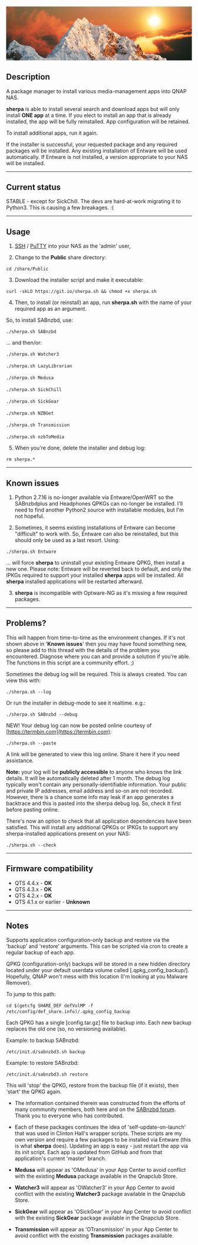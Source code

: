![icon](images/sherpa.wide.png)

## Description

A package manager to install various media-management apps into QNAP NAS.

**sherpa** is able to install several search and download apps but will only install **ONE app** at a time. If you elect to install an app that is already installed, the app will be fully reinstalled. App configuration will be retained.

To install additional apps, run it again.

If the installer is successful, your requested package and any required packages will be installed. Any existing installation of Entware will be used automatically. If Entware is not installed, a version appropriate to your NAS will be installed.

---
## Current status

STABLE - except for SickChill. The devs are hard-at-work migrating it to Python3. This is causing a few breakages. :(


---
## Usage

1) [SSH](https://wiki.qnap.com/wiki/How_to_SSH_into_your_QNAP_device) / [PuTTY](http://www.putty.org/) into your NAS as the 'admin' user,

2) Change to the **Public** share directory:

```
cd /share/Public
```

3) Download the installer script and make it executable:

```
curl -skLO https://git.io/sherpa.sh && chmod +x sherpa.sh
```

4) Then, to install (or reinstall) an app, run **sherpa.sh** with the name of your required app as an argument.

So, to install SABnzbd, use:

```
./sherpa.sh SABnzbd
```

... and then/or:

```
./sherpa.sh Watcher3

./sherpa.sh LazyLibrarian

./sherpa.sh Medusa

./sherpa.sh SickChill

./sherpa.sh SickGear

./sherpa.sh NZBGet

./sherpa.sh Transmission

./sherpa.sh nzbToMedia
```

5) When you're done, delete the installer and debug log:
```
rm sherpa.*
```

---
## Known issues

1) Python 2.7.16 is no-longer available via Entware/OpenWRT so the SABnzbdplus and Headphones QPKGs can no-longer be installed. I'll need to find another Python2 source with installable modules, but I'm not hopeful.

2) Sometimes, it seems existing installations of Entware can become "difficult" to work with. So, Entware can also be reinstalled, but this should only be used as a last resort. Using:

```
./sherpa.sh Entware
```

... will force **sherpa** to uninstall your existing Entware QPKG, then install a new one. Please note: Entware will be reverted back to default, and only the IPKGs required to support your installed **sherpa** apps will be installed. All **sherpa** installed applications will be restarted afterward.


3) **sherpa** is incompatible with Optware-NG as it's missing a few required packages.

---
## Problems?

This will happen from time-to-time as the environment changes. If it's not shown above in '**Known issues**' then you may have found something new, so please add to this thread with the details of the problem you encountered. Diagnose where you can and provide a solution if you're able. The functions in this script are a community effort. ;)

Sometimes the debug log will be required. This is always created. You can view this with:

```
./sherpa.sh --log
```

Or run the installer in debug-mode to see it realtime. e.g.:

```
./sherpa.sh SABnzbd --debug
```
NEW! Your debug log can now be posted online courtesy of [https://termbin.com](https://termbin.com):

```
./sherpa.sh --paste
```

A link will be generated to view this log online. Share it here if you need assistance.

**Note:** your log will be **publicly accessible** to anyone who knows the link details. It will be automatically deleted after 1 month. The debug log typically won't contain any personally-identifiable information. Your public and private IP addresses, email address and so-on are not recorded. However, there is a chance some info may leak if an app generates a backtrace and this is pasted into the sherpa debug log. So, check it first before pasting online.

There's now an option to check that all application dependencies have been satisfied. This will install any additional QPKGs or IPKGs to support any sherpa-installed applications present on your NAS:

```
./sherpa.sh --check
```


---
## Firmware compatibility

* QTS 4.4.x - **OK**
* QTS 4.3.x - **OK**
* QTS 4.2.x - **OK**
* QTS 4.1.x or earlier - **Unknown**

---
## Notes

Supports application configuration-only backup and restore via the 'backup' and 'restore' arguments. This can be scripted via cron to create a regular backup of each app.

QPKG (configuration-only) backups will be stored in a new hidden directory located under your default userdata volume called [.qpkg_config_backup/]. Hopefully, QNAP won't mess with this location (I'm looking at you Malware Remover).

To jump to this path:

```
cd $(getcfg SHARE_DEF defVolMP -f /etc/config/def_share.info)/.qpkg_config_backup
```

Each QPKG has a single [config.tar.gz] file to backup into. Each new backup replaces the old one (so, no versioning available).

Example: to backup SABnzbd:

```
/etc/init.d/sabnzbd3.sh backup
```
Example: to restore SABnzbd:
```
/etc/init.d/sabnzbd3.sh restore
```
This will 'stop' the QPKG, restore from the backup file (if it exists), then 'start' the QPKG again.

* The information contained therein was constructed from the efforts of many community members, both here and on the [SABnzbd forum](https://forums.sabnzbd.org/). Thank you to everyone who has contributed.

* Each of these packages continues the idea of 'self-update-on-launch' that was used in Clinton Hall's wrapper scripts. These scripts are my own version and require a few packages to be installed via Entware (this is what **sherpa** does). Updating an app is easy - just restart the app via its init script. Each app is updated from GitHub and from that application's current 'master' branch.

* **Medusa** will appear as 'OMedusa' in your App Center to avoid conflict with the existing **Medusa** package available in the Qnapclub Store.

* **Watcher3** will appear as 'OWatcher3' in your App Center to avoid conflict with the existing **Watcher3** package available in the Qnapclub Store.

* **SickGear** will appear as 'OSickGear' in your App Center to avoid conflict with the existing **SickGear** package available in the Qnapclub Store.

* **Transmission** will appear as 'OTransmission' in your App Center to avoid conflict with the existing **Transmission** packages available.

